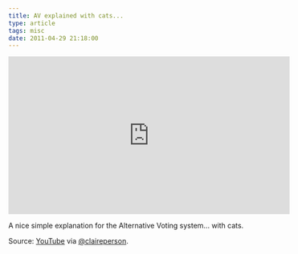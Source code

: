 ```yaml
---
title: AV explained with cats...
type: article
tags: misc
date: 2011-04-29 21:18:00
---
```


<iframe width="560" height="315" src="https://www.youtube.com/embed/HiHuiDD_oTk?rel=0" frameborder="0" allowfullscreen></iframe>

<p>A nice simple explanation for the Alternative Voting system... with cats.</p><p>Source: <a href="https://www.youtube.com/watch?v=HiHuiDD_oTk&amp;feature=player_embedded">YouTube</a> via <a href="http://twitter.com/#!/claireperson/status/64073830720745473">@claireperson</a>.</p>
